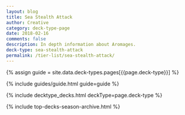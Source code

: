 ```yaml
---
layout: blog
title: Sea Stealth Attack
author: Creative
category: deck-type-page
date: 2018-02-16
comments: false
description: In depth information about Aromages.
deck-type: sea-stealth-attack
permalink: /tier-list/sea-stealth-attack/
---
```


{% assign guide = site.data.deck-types.pages[{{page.deck-type}}] %}

{% include guides/guide.html guide=guide %}

{% include decktype_decks.html deckType=page.deck-type %}

{% include top-decks-season-archive.html %}